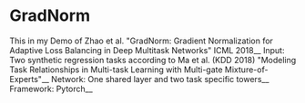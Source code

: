 # GradNorm
This in my Demo of Zhao et al. "GradNorm: Gradient Normalization for Adaptive Loss Balancing in Deep Multitask Networks" ICML 2018__
Input: Two synthetic regression tasks according to Ma et al. (KDD 2018) "Modeling Task Relationships in Multi-task Learning with Multi-gate Mixture-of-Experts"__
Network: One shared layer and two task specific towers__
Framework: Pytorch__
